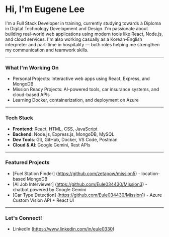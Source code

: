 
# Hi, I'm Eugene Lee

I'm a Full Stack Developer in training, currently studying towards a  Diploma in Digital Technology Development and Design. I'm passionate about building real-world web applications using modern tools like React, Node.js, and cloud services. I'm also working casually as a Korean-English interpreter and part-time in hospitality — both roles helping me strengthen my communication and teamwork skills.

---

### What I'm Working On
- Personal Projects: Interactive web apps using React, Express, and MongoDB
- Mission Ready Projects: AI-powered tools, car insurance systems, and cloud-based APIs
- Learning Docker, containerization, and deployment on Azure

---

### Tech Stack
- **Frontend**: React, HTML, CSS, JavaScript
- **Backend**: Node.js, Express.js, MongoDB, MySQL
- **Dev Tools**: Git, GitHub, Docker, VS Code, Postman
- **Cloud & AI**: Google Gemini, Rest APIs

---

### Featured Projects
- [Fuel Station Finder] (https://github.com/zetapow/mission5) - location-based MongoDB
- [AI Job Interviewer] (https://github.com/Eule034430/Mission3) - chatbot powered by Google Gemini
- [Car Type Detection] (https://github.com/Eule034430/Mission1) - Azure Custom Vision API + React UI

--- 

### Let's Connect!
- LinkedIn (https://www.linkedin.com/in/eule0330)

